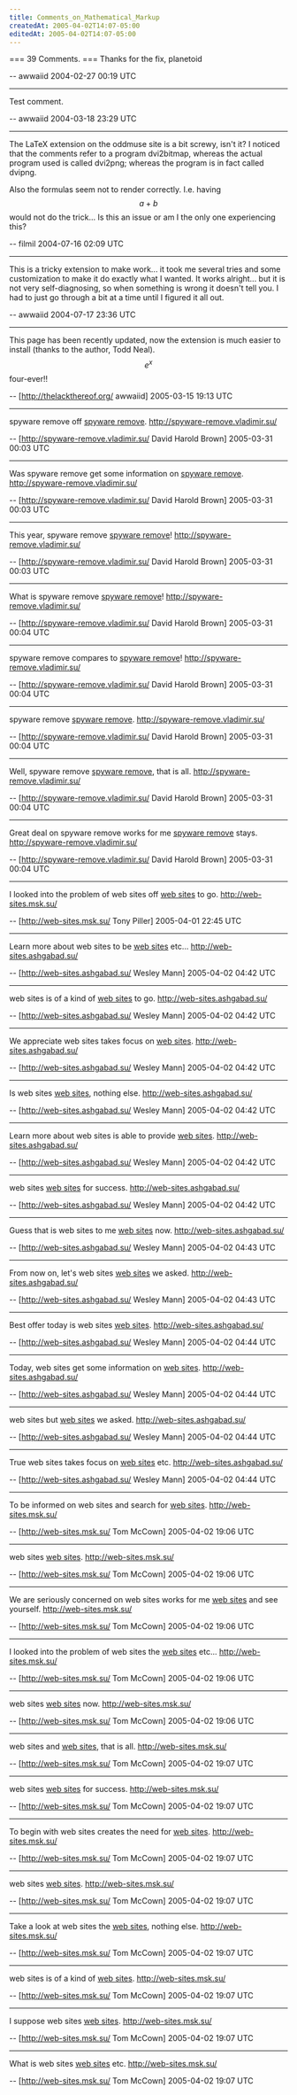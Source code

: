 ```yaml
---
title: Comments_on_Mathematical_Markup
createdAt: 2005-04-02T14:07-05:00
editedAt: 2005-04-02T14:07-05:00
---
```


=== 39 Comments. ===
Thanks for the fix, planetoid

-- awwaiid 2004-02-27 00:19 UTC

----
Test comment.

-- awwaiid 2004-03-18 23:29 UTC

----
The LaTeX extension on the oddmuse site is a bit screwy, isn't it? I noticed that the comments refer to a program dvi2bitmap, whereas the actual program used is called dvi2png; whereas the program is in fact called dvipng.

Also the formulas seem not to render correctly. I.e. having $$a+b$$ would not do the trick... Is this an issue or am I the only one experiencing this?

-- filmil 2004-07-16 02:09 UTC

----
This is a tricky extension to make work... it took me several tries and some customization to make it do exactly what I wanted. It works alright... but it is not very self-diagnosing, so when something is wrong it doesn't tell you. I had to just go through a bit at a time until I figured it all out.

-- awwaiid 2004-07-17 23:36 UTC


----

This page has been recently updated, now the extension is much easier to install (thanks to the author, Todd Neal). $$e^x$$ four-ever!!

-- [http://thelackthereof.org/ awwaiid] 2005-03-15 19:13 UTC


----

 spyware remove off <a href="http://spyware-remove.vladimir.su/" target=_blank>spyware remove</a>. http://spyware-remove.vladimir.su/

-- [http://spyware-remove.vladimir.su/ David Harold Brown] 2005-03-31 00:03 UTC


----

Was spyware remove get some information on <a href="http://spyware-remove.vladimir.su/" target=_blank>spyware remove</a>. http://spyware-remove.vladimir.su/

-- [http://spyware-remove.vladimir.su/ David Harold Brown] 2005-03-31 00:03 UTC


----

This year, spyware remove  <a href="http://spyware-remove.vladimir.su/" target=_blank>spyware remove</a>! http://spyware-remove.vladimir.su/

-- [http://spyware-remove.vladimir.su/ David Harold Brown] 2005-03-31 00:03 UTC


----

What is spyware remove  <a href="http://spyware-remove.vladimir.su/" target=_blank>spyware remove</a>! http://spyware-remove.vladimir.su/

-- [http://spyware-remove.vladimir.su/ David Harold Brown] 2005-03-31 00:04 UTC


----

 spyware remove compares to <a href="http://spyware-remove.vladimir.su/" target=_blank>spyware remove</a>! http://spyware-remove.vladimir.su/

-- [http://spyware-remove.vladimir.su/ David Harold Brown] 2005-03-31 00:04 UTC


----

 spyware remove  <a href="http://spyware-remove.vladimir.su/" target=_blank>spyware remove</a>. http://spyware-remove.vladimir.su/

-- [http://spyware-remove.vladimir.su/ David Harold Brown] 2005-03-31 00:04 UTC


----

Well, spyware remove  <a href="http://spyware-remove.vladimir.su/" target=_blank>spyware remove</a>, that is all. http://spyware-remove.vladimir.su/

-- [http://spyware-remove.vladimir.su/ David Harold Brown] 2005-03-31 00:04 UTC


----

Great deal on spyware remove works for me <a href="http://spyware-remove.vladimir.su/" target=_blank>spyware remove</a> stays. http://spyware-remove.vladimir.su/

-- [http://spyware-remove.vladimir.su/ David Harold Brown] 2005-03-31 00:04 UTC


----

I looked into the problem of web sites off <a href="http://web-sites.msk.su/" target=_blank>web sites</a> to go. http://web-sites.msk.su/

-- [http://web-sites.msk.su/ Tony Piller] 2005-04-01 22:45 UTC


----

Learn more about web sites to be <a href="http://web-sites.ashgabad.su/" target=_blank>web sites</a> etc... http://web-sites.ashgabad.su/

-- [http://web-sites.ashgabad.su/ Wesley Mann] 2005-04-02 04:42 UTC


----

 web sites is of a kind of <a href="http://web-sites.ashgabad.su/" target=_blank>web sites</a> to go. http://web-sites.ashgabad.su/

-- [http://web-sites.ashgabad.su/ Wesley Mann] 2005-04-02 04:42 UTC


----

We appreciate web sites takes focus on <a href="http://web-sites.ashgabad.su/" target=_blank>web sites</a>. http://web-sites.ashgabad.su/

-- [http://web-sites.ashgabad.su/ Wesley Mann] 2005-04-02 04:42 UTC


----

Is web sites  <a href="http://web-sites.ashgabad.su/" target=_blank>web sites</a>, nothing else. http://web-sites.ashgabad.su/

-- [http://web-sites.ashgabad.su/ Wesley Mann] 2005-04-02 04:42 UTC


----

Learn more about web sites is able to provide <a href="http://web-sites.ashgabad.su/" target=_blank>web sites</a>. http://web-sites.ashgabad.su/

-- [http://web-sites.ashgabad.su/ Wesley Mann] 2005-04-02 04:42 UTC


----

 web sites  <a href="http://web-sites.ashgabad.su/" target=_blank>web sites</a> for success. http://web-sites.ashgabad.su/

-- [http://web-sites.ashgabad.su/ Wesley Mann] 2005-04-02 04:42 UTC


----

Guess that is web sites to me <a href="http://web-sites.ashgabad.su/" target=_blank>web sites</a> now. http://web-sites.ashgabad.su/

-- [http://web-sites.ashgabad.su/ Wesley Mann] 2005-04-02 04:43 UTC


----

From now on, let's web sites  <a href="http://web-sites.ashgabad.su/" target=_blank>web sites</a> we asked. http://web-sites.ashgabad.su/

-- [http://web-sites.ashgabad.su/ Wesley Mann] 2005-04-02 04:43 UTC


----

Best offer today is web sites  <a href="http://web-sites.ashgabad.su/" target=_blank>web sites</a>. http://web-sites.ashgabad.su/

-- [http://web-sites.ashgabad.su/ Wesley Mann] 2005-04-02 04:44 UTC


----

Today, web sites get some information on <a href="http://web-sites.ashgabad.su/" target=_blank>web sites</a>. http://web-sites.ashgabad.su/

-- [http://web-sites.ashgabad.su/ Wesley Mann] 2005-04-02 04:44 UTC


----

 web sites but <a href="http://web-sites.ashgabad.su/" target=_blank>web sites</a> we asked. http://web-sites.ashgabad.su/

-- [http://web-sites.ashgabad.su/ Wesley Mann] 2005-04-02 04:44 UTC


----

True web sites takes focus on <a href="http://web-sites.ashgabad.su/" target=_blank>web sites</a> etc. http://web-sites.ashgabad.su/

-- [http://web-sites.ashgabad.su/ Wesley Mann] 2005-04-02 04:44 UTC


----

To be informed on web sites and search for <a href="http://web-sites.msk.su/" target=_blank>web sites</a>. http://web-sites.msk.su/

-- [http://web-sites.msk.su/ Tom McCown] 2005-04-02 19:06 UTC


----

 web sites  <a href="http://web-sites.msk.su/" target=_blank>web sites</a>. http://web-sites.msk.su/

-- [http://web-sites.msk.su/ Tom McCown] 2005-04-02 19:06 UTC


----

We are seriously concerned on  web sites works for me <a href="http://web-sites.msk.su/" target=_blank>web sites</a> and see yourself. http://web-sites.msk.su/

-- [http://web-sites.msk.su/ Tom McCown] 2005-04-02 19:06 UTC


----

I looked into the problem of web sites the <a href="http://web-sites.msk.su/" target=_blank>web sites</a> etc... http://web-sites.msk.su/

-- [http://web-sites.msk.su/ Tom McCown] 2005-04-02 19:06 UTC


----

 web sites  <a href="http://web-sites.msk.su/" target=_blank>web sites</a> now. http://web-sites.msk.su/

-- [http://web-sites.msk.su/ Tom McCown] 2005-04-02 19:06 UTC


----

 web sites and <a href="http://web-sites.msk.su/" target=_blank>web sites</a>, that is all. http://web-sites.msk.su/

-- [http://web-sites.msk.su/ Tom McCown] 2005-04-02 19:07 UTC


----

 web sites  <a href="http://web-sites.msk.su/" target=_blank>web sites</a> for success. http://web-sites.msk.su/

-- [http://web-sites.msk.su/ Tom McCown] 2005-04-02 19:07 UTC


----

To begin with web sites creates the need for <a href="http://web-sites.msk.su/" target=_blank>web sites</a>. http://web-sites.msk.su/

-- [http://web-sites.msk.su/ Tom McCown] 2005-04-02 19:07 UTC


----

 web sites  <a href="http://web-sites.msk.su/" target=_blank>web sites</a>. http://web-sites.msk.su/

-- [http://web-sites.msk.su/ Tom McCown] 2005-04-02 19:07 UTC


----

Take a look at web sites the <a href="http://web-sites.msk.su/" target=_blank>web sites</a>, nothing else. http://web-sites.msk.su/

-- [http://web-sites.msk.su/ Tom McCown] 2005-04-02 19:07 UTC


----

 web sites is of a kind of <a href="http://web-sites.msk.su/" target=_blank>web sites</a>. http://web-sites.msk.su/

-- [http://web-sites.msk.su/ Tom McCown] 2005-04-02 19:07 UTC


----

I suppose web sites  <a href="http://web-sites.msk.su/" target=_blank>web sites</a>. http://web-sites.msk.su/

-- [http://web-sites.msk.su/ Tom McCown] 2005-04-02 19:07 UTC


----

What is web sites  <a href="http://web-sites.msk.su/" target=_blank>web sites</a> etc. http://web-sites.msk.su/

-- [http://web-sites.msk.su/ Tom McCown] 2005-04-02 19:07 UTC


